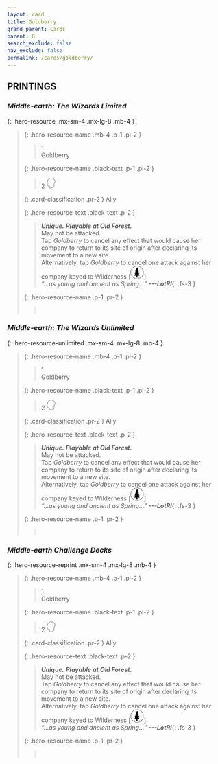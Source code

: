 ```yaml
---
layout: card
title: Goldberry
grand_parent: Cards
parent: G
search_exclude: false
nav_exclude: false
permalink: /cards/goldberry/
---
```


## PRINTINGS


### _Middle-earth: The Wizards Limited_

{: .hero-resource .mx-sm-4 .mx-lg-8 .mb-4 }
> {: .hero-resource-name .mb-4 .p-1 .pl-2 }
> > <div class="card-mp">1</div>
> > <div class="card-name">Goldberry</div>
>
> {: .hero-resource-name .black-text .p-1 .pl-2 }
> > 2 ![](/assets/images/mind.svg)
>
> {: .card-classification .pr-2 }
> Ally
>
> {: .hero-resource-text .black-text .p-2 }
> > _**Unique.**_ _**Playable at Old Forest.**_ <br>May not be attacked. <br>Tap _Goldberry_ to cancel any effect that would cause her company to return to its site of origin after declaring its movement to a new site. <br>Alternatively, tap _Goldberry_ to cancel one attack against her company keyed to Wilderness \[![](/assets/images/wilderness.svg)]. <br>_“...as young and ancient as Spring...”_ ***---&#65279;LotRI***{: .fs-3 }
> 
> {: .hero-resource-name .p-1 .pr-2 }
> > <div class="card-shield"></div>
> > <div class="card-corruption">&nbsp;</div>

### _Middle-earth: The Wizards Unlimited_

{: .hero-resource-unlimited .mx-sm-4 .mx-lg-8 .mb-4 }
> {: .hero-resource-name .mb-4 .p-1 .pl-2 }
> > <div class="card-mp">1</div>
> > <div class="card-name">Goldberry</div>
>
> {: .hero-resource-name .black-text .p-1 .pl-2 }
> > 2 ![](/assets/images/mind.svg)
>
> {: .card-classification .pr-2 }
> Ally
>
> {: .hero-resource-text .black-text .p-2 }
> > _**Unique.**_ _**Playable at Old Forest.**_ <br>May not be attacked. <br>Tap _Goldberry_ to cancel any effect that would cause her company to return to its site of origin after declaring its movement to a new site. <br>Alternatively, tap _Goldberry_ to cancel one attack against her company keyed to Wilderness \[![](/assets/images/wilderness.svg)]. <br>_“...as young and ancient as Spring...”_ ***---&#65279;LotRI***{: .fs-3 }
> 
> {: .hero-resource-name .p-1 .pr-2 }
> > <div class="card-shield"></div>
> > <div class="card-corruption">&nbsp;</div>

### _Middle-earth Challenge Decks_

{: .hero-resource-reprint .mx-sm-4 .mx-lg-8 .mb-4 }
> {: .hero-resource-name .mb-4 .p-1 .pl-2 }
> > <div class="card-mp">1</div>
> > <div class="card-name">Goldberry</div>
>
> {: .hero-resource-name .black-text .p-1 .pl-2 }
> > 2 ![](/assets/images/mind.svg)
>
> {: .card-classification .pr-2 }
> Ally
>
> {: .hero-resource-text .black-text .p-2 }
> > _**Unique.**_ _**Playable at Old Forest.**_ <br>May not be attacked. <br>Tap _Goldberry_ to cancel any effect that would cause her company to return to its site of origin after declaring its movement to a new site. <br>Alternatively, tap _Goldberry_ to cancel one attack against her company keyed to Wilderness \[![](/assets/images/wilderness.svg)]. <br>_“...as young and ancient as Spring...”_ ***---&#65279;LotRI***{: .fs-3 }
> 
> {: .hero-resource-name .p-1 .pr-2 }
> > <div class="card-shield"></div>
> > <div class="card-corruption">&nbsp;</div>
